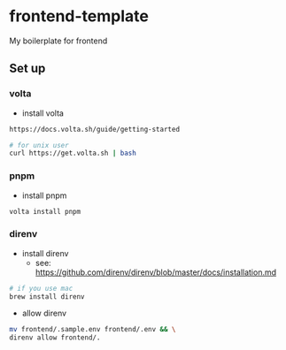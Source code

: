 # frontend-template
My boilerplate for frontend

## Set up
### volta
- install volta
```bash
https://docs.volta.sh/guide/getting-started
```
```bash
# for unix user
curl https://get.volta.sh | bash
```

### pnpm
- install pnpm
```bash
volta install pnpm
```

### direnv
- install direnv
  - see: https://github.com/direnv/direnv/blob/master/docs/installation.md
```bash
# if you use mac
brew install direnv
```
- allow direnv
```bash
mv frontend/.sample.env frontend/.env && \
direnv allow frontend/.
```
